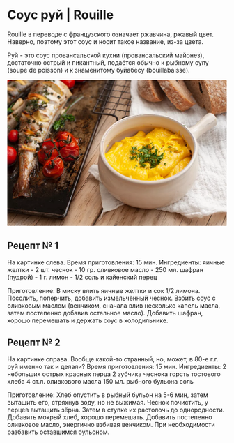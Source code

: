 # Cоус руй \| Rouille

Rouille в переводе с французского означает ржавчина, ржавый цвет. Наверно, поэтому этот соус и носит такое название, из-за цвета.

Руй - это соус провансальской кухни \(провансальский майонез\), достаточно острый и пикантный, подаётся обычно к рыбному супу \(soupe de poisson\) и к знаменитому буйабесу \(bouillabaisse\).

![](../pics/french-rouille-sauce-1300729-hero-01-0432136f57754b9c9f838064aa6d2315.webp)

## Рецепт № 1

На картинке слева. Время приготовления: 15 мин. Ингредиенты: яичные желтки - 2 шт. чеснок - 10 гр. оливковое масло - 250 мл. шафран \(пудрой\) - 1 г. лимон - 1/2 соль и кайенский перец

Приготовление: В миску влить яичные желтки и сок 1/2 лимона. Посолить, поперчить, добавить измельчённый чеснок. Взбить соус с оливковым маслом \(венчиком, сначала влив несколько капель масла, затем постепенно добавив остальное масло\). Добавить шафран, хорошо перемешать и держать соус в холодильнике.

## Рецепт № 2

На картинке справа. Вообще какой-то странный, но, может, в 80-е г.г. руй именно так и делали? Время приготовления: 15 мин. Ингредиенты: 2 небольших острых красных перца 2 зубчика чеснока горсть тостового хлеба 4 ст.л. оливкового масла 150 мл. рыбного бульона соль

Приготовление: Хлеб опустить в рыбный бульон на 5-6 мин, затем вытащить его, стряхнув воду, но не выжимая. Чеснок почистить, у перцев вытащить зёрна. Затем в ступке их растолочь до однородности. Добавить мокрый хлеб, хорошо перемешать. Добавить постепенно оливковое масло, энергично взбивая венчиком. При необходимости разбавить оставшимся бульоном.


